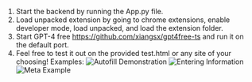 1. Start the backend by running the App.py file.
2. Load unpacked extension by going to chrome extensions, enable developer mode, load unpacked, and load the extension folder.
3. Start GPT-4 free https://github.com/xiangsx/gpt4free-ts and run it on the default port.
4. Feel free to test it out on the provided test.html or any site of your choosing!
Examples: ![Autofill Demonstration](https://github.com/mmuk2002/Autofill-AI/assets/33865770/d5117f7c-ea7a-4dc5-98b6-2784a39ab230)
![Entering Information](https://github.com/mmuk2002/Autofill-AI/assets/33865770/4f5ce380-8dad-4d0d-9118-3bbf148ae2cb)
![Meta Example](https://github.com/mmuk2002/Autofill-AI/assets/33865770/f1175071-0a96-4b98-a2d5-8077a60368c1)
